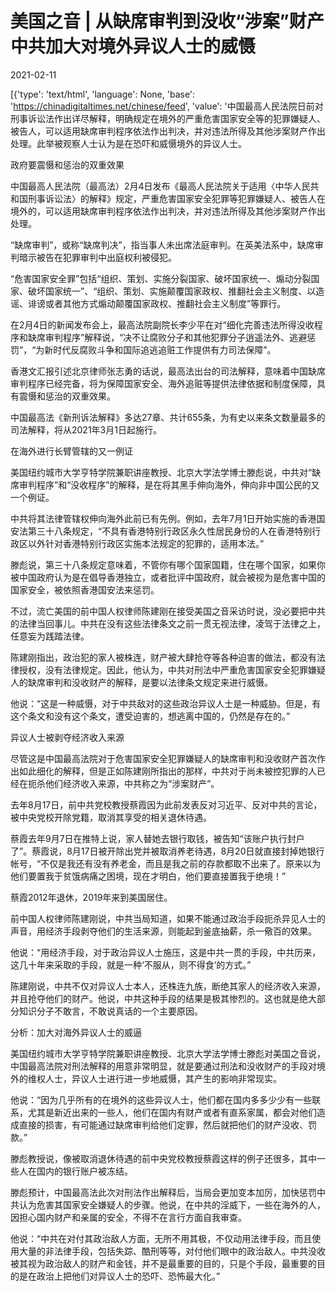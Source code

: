 # 美国之音 | 从缺席审判到没收“涉案”财产  中共加大对境外异议人士的威慑

2021-02-11

[{'type': 'text/html', 'language': None, 'base': 'https://chinadigitaltimes.net/chinese/feed', 'value': '中国最高人民法院日前对刑事诉讼法作出详尽解释，明确规定在境外的严重危害国家安全等的犯罪嫌疑人、被告人，可以适用缺席审判程序依法作出判决，并对违法所得及其他涉案财产作出处理。此举被观察人士认为是在恐吓和威慑境外的异议人士。

政府要震慑和惩治的双重效果

中国最高人民法院（最高法）2月4日发布《最高人民法院关于适用〈中华人民共和国刑事诉讼法〉的解释》规定，严重危害国家安全犯罪等犯罪嫌疑人、被告人在境外的，可以适用缺席审判程序依法作出判决，并对违法所得及其他涉案财产作出处理。

“缺席审判”，或称“缺席判决”，指当事人未出席法庭审判。在英美法系中，缺席审判暗示被告在犯罪审判中出庭权利被侵犯。

“危害国家安全罪”包括“组织、策划、实施分裂国家、破坏国家统一、煽动分裂国家、破坏国家统一”、“组织、策划、实施颠覆国家政权、推翻社会主义制度、以造谣、诽谤或者其他方式煽动颠覆国家政权、推翻社会主义制度”等罪行。

在2月4日的新闻发布会上，最高法院副院长李少平在对“细化完善违法所得没收程序和缺席审判程序”解释说，“决不让腐败分子和其他犯罪分子逍遥法外、逃避惩罚”，“为新时代反腐败斗争和国际追逃追赃工作提供有力司法保障”。

香港文汇报引述北京律师张志勇的话说，最高法出台的司法解释，意味着中国缺席审判程序已经完备，将为保障国家安全、海外追赃等提供法律依据和制度保障，具有震慑和惩治的双重效果。

中国最高法《新刑诉法解释》多达27章、共计655条，为有史以来条文数量最多的司法解释，将从2021年3月1日起施行。

在海外进行长臂管辖的又一例证

美国纽约城市大学亨特学院兼职讲座教授、北京大学法学博士滕彪说，中共对“缺席审判程序”和“没收程序”的解释，是在将其黑手伸向海外，伸向非中国公民的又一个例证。 

中共将其法律管辖权伸向海外此前已有先例。例如，去年7月1日开始实施的香港国安法第三十八条规定，“不具有香港特别行政区永久性居民身份的人在香港特别行政区以外针对香港特别行政区实施本法规定的犯罪的，适用本法。”

滕彪说，第三十八条规定意味着，不管你有哪个国家国籍，住在哪个国家，如果你被中国政府认为是在倡导香港独立，或者批评中国政府，就会被视为是危害中国的国家安全，被依照香港国安法来惩罚。

不过，流亡美国的前中国人权律师陈建刚在接受美国之音采访时说，没必要把中共的法律当回事儿。中共在没有这些法律条文之前一贯无视法律，凌驾于法律之上，任意妄为践踏法律。

陈建刚指出，政治犯的家人被株连，财产被大肆抢夺等各种迫害的做法，都没有法律授权，没有法律规定。因此，他认为，中共对刑法中严重危害国家安全犯罪嫌疑人的缺席审判和没收财产的解释，是要以法律条文规定来进行威慑。

他说：“这是一种威慑，对于中共敌对的这些政治异议人士是一种威胁。但是，有这个条文和没有这个条文，遭受迫害的，想逃离中国的，仍然是存在的。”

异议人士被剥夺经济收入来源

尽管这是中国最高法院对于危害国家安全犯罪嫌疑人的缺席审判和没收财产首次作出如此细化的解释，但是正如陈建刚所指出的那样，中共对于尚未被控犯罪的人已经在扼杀他们经济收入来源，中共称之为“涉案财产”。

去年8月17日，前中共党校教授蔡霞因为此前发表反对习近平、反对中共的言论，被中央党校开除党籍，取消其享受的相关退休待遇。

蔡霞去年9月7日在推特上说，家人替她去银行取钱，被告知“该账户执行封户了”。蔡霞说，8月17日被开除出党并被取消养老待遇，8月20日就直接封掉她银行帐号，“不仅是我还有没有养老金，而且是我之前的存款都取不出来了。原来以为他们要置我于贫饿病痛之困境，现在才明白，他们要直接置我于绝境！”

蔡霞2012年退休，2019年来到美国居住。

前中国人权律师陈建刚说，中共当局知道，如果不能通过政治手段扼杀异见人士的声音，用经济手段剥夺他们的生活来源，则能起到釜底抽薪，杀一儆百的效果。 

他说：“用经济手段，对于政治异议人士施压，这是中共一贯的手段，中共历来，这几十年来采取的手段，就是一种‘不服从，则不得食’的方式。” 

陈建刚说，中共不仅对异议人士本人，还株连九族，断绝其家人的经济收入来源，并且抢夺他们的财产。他说，中共这种手段的结果是极其惨烈的。这也就是绝大部分知识分子不敢言，不敢说真话的一个主要原因。

分析：加大对海外异议人士的威逼

美国纽约城市大学亨特学院兼职讲座教授、北京大学法学博士滕彪对美国之音说，中国最高法院对刑法解释的用意非常明显，就是要通过刑法和没收财产的手段对境外的维权人士，异议人士进行进一步地威慑，其产生的影响非常现实。

他说：“因为几乎所有的在境外的这些异议人士，他们都在国内多多少少有一些联系，尤其是新近出来的一些人，他们在国内有财产或者有直系家属，都会对他们造成直接的损害，有可能通过缺席审判给他们定罪，然后就把他们的财产没收、罚款。”

滕彪教授说，像被取消退休待遇的前中央党校教授蔡霞这样的例子还很多，其中一些人在国内的银行账户被冻结。

滕彪预计，中国最高法此次对刑法作出解释后，当局会更加变本加厉，加快惩罚中共认为危害其国家安全嫌疑人的步骤。他说，在中共的淫威下，一些在海外的人，因担心国内财产和亲属的安全，不得不在言行方面自我审查。 

他说：“中共在对付其政治敌人方面，无所不用其极，不仅动用法律手段，而且使用大量的非法律手段，包括失踪、酷刑等等，对付他们眼中的政治敌人。中共没收被其视为政治敌人的财产和金钱，并不是最重要的目的，只是个手段，最重要的目的是在政治上把他们对异议人士的恐吓、恐怖最大化。”

